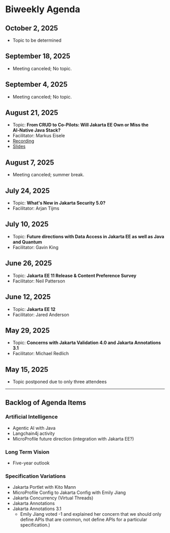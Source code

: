 # Biweekly Agenda

## October 2, 2025

* Topic to be determined

## September 18, 2025

* Meeting canceled; No topic.

## September 4, 2025

* Meeting canceled; No topic.


## August 21, 2025

* Topic: **From CRUD to Co‑Pilots: Will Jakarta EE Own or Miss the AI‑Native Java Stack?**
* Facilitator: Markus Eisele
* [Recording](https://youtu.be/lipodiI0wqw)
* [Slides](https://github.com/jakartaee/jakartaee-future-directions/blob/main/transcripts/JakartaEE-FutureDirections-AI-Meets-Enterprise.pdf)

## August 7, 2025

* Meeting canceled; summer break.

## July 24, 2025

* Topic: **What's New in Jakarta Security 5.0?**
* Facilitator: Arjan Tijms

## July 10, 2025

* Topic: **Future directions with Data Access in Jakarta EE as well as Java and Quantum**
* Facilitator: Gavin King
  
## June 26, 2025

* Topic: **Jakarta EE 11 Release & Content Preference Survey**
* Facilitator: Neil Patterson

## June 12, 2025

* Topic: **Jakarta EE 12**
* Facilitator: Jared Anderson

## May 29, 2025

* Topic: **Concerns with Jakarta Validation 4.0 and Jakarta Annotations 3.1**
* Facilitator: Michael Redlich

## May 15, 2025

* Topic postponed due to only three attendees

---

## Backlog of Agenda Items

### Artificial Intelligence

* Agentic AI with Java
* Langchain4j activity
* MicroProfile future direction (integration with Jakarta EE?)

### Long Term Vision

* Five-year outlook

### Specification Variations

* Jakarta Portlet with Kito Mann
* MicroProfile Config to Jakarta Config with Emily Jiang
* Jakarta Concurrency (Virtual Threads) 
* Jakarta Annotations
* Jakarta Annotations 3.1
  * Emily Jiang voted -1 and explained her concern that we should only define APIs that are common, not define APIs for a particular specification.)

